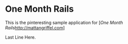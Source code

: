 # One Month Rails

This is the pinteresting sample application for 
[*One Month Rails*http://mattangriffel.com]

Last Line Here.